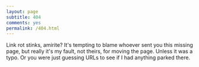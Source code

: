 ```yaml
---
layout: page
subtitle: 404
comments: yes
permalink: /404.html
---
```


Link rot stinks, amirite? It's tempting to blame whoever sent you this
missing page, but really it's my fault, not theirs, for moving the
page. Unless it was a typo. Or you were just guessing URLs to see if I
had anything parked there. 

<div id="wb404"/>
<script src="https://archive.org/web/wb404.js"> </script>
